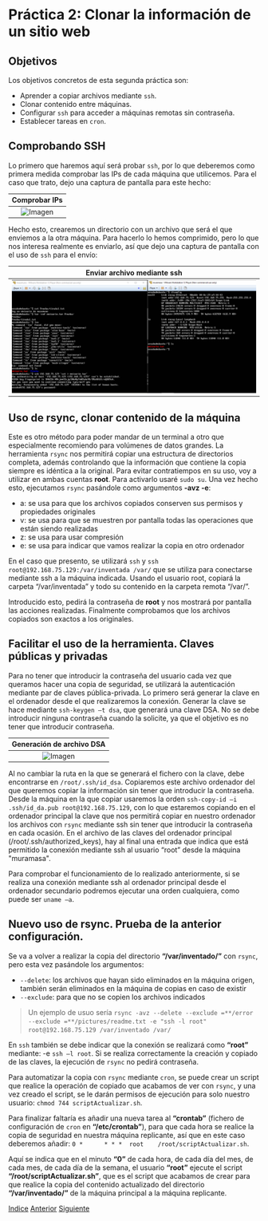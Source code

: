 # Práctica 2: Clonar la información de un sitio web

## Objetivos
Los objetivos concretos de esta segunda práctica son:
* Aprender a copiar archivos mediante `ssh`.
* Clonar contenido entre máquinas.
* Configurar `ssh` para acceder a máquinas remotas sin contraseña.
* Establecer tareas en `cron`.

## Comprobando SSH

Lo primero que haremos aquí será probar `ssh`, por lo que deberemos como primera medida comprobar las IPs de cada máquina que utilicemos. Para el caso que trato, dejo una captura de pantalla para este hecho:

| Comprobar IPs | 
| :-------------: |
| ![Imagen](https://github.com/JoseAdriGP/SWAP/blob/master/Practicas/P2/Images/Comprobaci%C3%B3nIPs.PNG) |

Hecho esto, crearemos un directorio con un archivo que será el que enviemos a la otra máquina. Para hacerlo lo hemos comprimido, pero lo que nos interesa realmente es enviarlo, así que dejo una captura de pantalla con el uso de `ssh` para el envío:

| Enviar archivo mediante ssh | 
| :-------------: |
| ![Imagen](https://github.com/JoseAdriGP/SWAP/blob/master/Practicas/P2/Images/envioArchivo-ssh.PNG) |

## Uso de rsync, clonar contenido de la máquina

Este es otro método para poder mandar de un terminal a otro que especialmente recomiendo para volúmenes de datos grandes.
La herramienta `rsync` nos permitirá copiar una estructura de directorios completa, además controlando que la información que contiene la copia siempre es idéntica a la original. Para evitar contratiempos en su uso, voy a utilizar en ambas cuentas **root**. Para activarlo usaré `sudo su`.
Una vez hecho esto, ejecutamos `rsync` pasándole como argumentos **-avz -e**:
+ a: se usa para que los archivos copiados conserven sus permisos y propiedades originales 
+ v: se usa para que se muestren por pantalla todas las operaciones que están siendo realizadas 
+ z: se usa para usar compresión 
+ e: se usa para indicar que vamos realizar la copia en otro ordenador 

En el caso que presento, se utilizará `ssh` y `ssh root@192.168.75.129:/var/inventada /var/` que se utiliza para conectarse mediante ssh a la máquina indicada. 
Usando el usuario root, copiará la carpeta “/var/inventada” y todo su contenido en la carpeta remota “/var/”.

Introducido esto, pedirá la contraseña de **root** y nos mostrará por pantalla las acciones realizadas. Finalmente comprobamos que los archivos copiados son exactos a los originales.

## Facilitar el uso de la herramienta. Claves públicas y privadas
Para no tener que introducir la contraseña del usuario cada vez que queramos hacer una copia de seguridad, se utilizará la autenticación mediante par de claves pública-privada. 
Lo primero será generar la clave en el ordenador desde el que realizaremos la conexión. Generar la clave se hace mediante `ssh-keygen –t dsa`, que generará una clave DSA. No se debe introducir ninguna contraseña cuando la solicite, ya que el objetivo es no tener que introducir contraseña.

| Generación de archivo DSA | 
| :-------------: |
| ![Imagen](https://github.com/JoseAdriGP/SWAP/blob/master/Practicas/P2/Images/generaci%C3%B3nDSA.PNG) |

Al no cambiar la ruta en la que se generará el fichero con la clave, debe encontrarse en `/root/.ssh/id_dsa`. 
Copiaremos este archivo ordenador del que queremos copiar la información sin tener que introducir la contraseña. 
Desde la máquina en la que copiar usaremos la orden `ssh-copy-id –i .ssh/id_da.pub root@192.168.75.129`, con lo que estaremos copiando en el ordenador principal la clave que nos permitirá copiar en nuestro ordenador los archivos con `rsync` mediante ssh sin tener que introducir la contraseña en cada ocasión. 
En el archivo de las claves del ordenador principal (/root/.ssh/authorized_keys), hay al final una entrada que indica que está permitido la conexión mediante ssh al usuario “root” desde la máquina "muramasa".

Para comprobar el funcionamiento de lo realizado anteriormente, si se realiza una conexión mediante ssh al ordenador principal desde el ordenador secundario podremos ejecutar una orden cualquiera, como puede ser `uname –a`.

## Nuevo uso de rsync. Prueba de la anterior configuración.

Se va a volver a realizar la copia del directorio **“/var/inventado/”** con `rsync`, pero esta vez pasándole los argumentos:
+ `--delete`: los archivos que hayan sido eliminados en la máquina origen, también serán eliminados en la máquina de copias en caso de existir
+ `--exclude`: para que no se copien los archivos indicados

> Un ejemplo de usuo sería `rsync -avz --delete --exclude =**/error --exclude =**/pictures/readme.txt -e "ssh -l root" root@192.168.75.129 /var/inventado /var/ `

En `ssh` también se debe indicar que la conexión se realizará como **“root”** mediante: -e `ssh –l root`. 
Si se realiza correctamente la creación y copiado de las claves, la ejecución de `rsync` no pedirá contraseña.

Para automatizar la copia con `rsync` mediante `cron`, se puede crear un script que realice la operación de copiado que acabamos de ver con `rsync`, y una vez creado el script, se le darán permisos de ejecución para solo nuestro usuario: `chmod 744 scriptActualizar.sh`. 

Para finalizar faltaría es añadir una nueva tarea al **“crontab”** (fichero de configuración de `cron` en **“/etc/crontab”**), para que cada hora se realice la copia de seguridad en nuestra máquina replicante, así que en este caso deberemos añadir: `0 *      * * *  root    /root/scriptActualizar.sh`.

Aquí se indica que en el minuto **“0”** de cada hora, de cada día del mes, de cada mes, de cada día de la semana, el usuario **“root”** ejecute el script **“/root/scriptActualizar.sh”**, que es el script que acabamos de crear para que realice la copia del contenido actualizado del directorio **“/var/inventado/”** de la máquina principal a la máquina replicante.


[Indice](https://github.com/JoseAdriGP/SWAP-Practicas/blob/master/README.md) [Anterior](https://github.com/JoseAdriGP/SWAP/blob/master/Practicas/P1/README.md) [Siguiente](https://github.com/JoseAdriGP/SWAP/blob/master/Practicas/P3/README.md)
